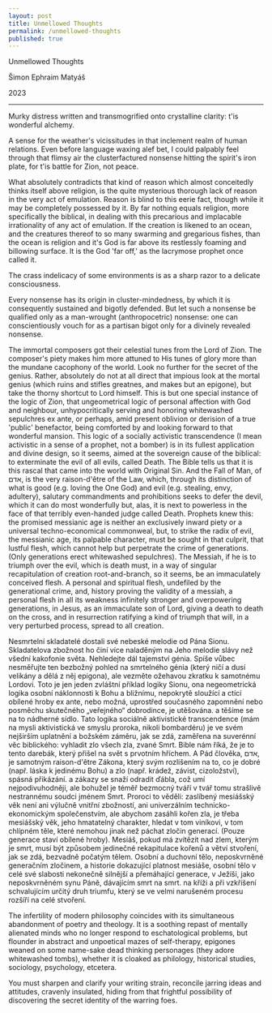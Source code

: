 ```yaml
---
layout: post
title: Unmellowed Thoughts
permalink: /unmellowed-thoughts
published: true
---
```


Unmellowed Thoughts

Šimon Ephraim Matyáš

2023

------

Murky distress written and transmogrified onto crystalline clarity: t'is wonderful alchemy.

A sense for the weather's vicissitudes in that inclement realm of human relations. Even before language waxing alef bet, I could palpably feel through that flimsy air the clusterfactured nonsense hitting the spirit's iron plate, for t'is battle for Zion, not peace.

What absolutely contradicts that kind of reason which almost conceitedly thinks itself above religion, is the quite mysterious thorough lack of reason in the very act of emulation. Reason is blind to this eerie fact, though while it may be completely possessed by it. By far nothing equals religion, more specifically the biblical, in dealing with this precarious and implacable irrationality of any act of emulation. If the creation is likened to an ocean, and the creatures thereof to so many swarming and gregarious fishes, than the ocean is religion and it's God is far above its restlessly foaming and billowing surface. It is the God 'far off,' as the lacrymose prophet once called it.

The crass indelicacy of some environments is as a sharp razor to a delicate consciousness.

Every nonsense has its origin in cluster-mindedness, by which it is consequently sustained and bigotly defended. But let such a nonsense be qualified only as a man-wrought (anthropocetric) nonsense: one can conscientiously vouch for as a partisan bigot only for a divinely revealed nonsense.

The immortal composers got their celestial tunes from the Lord of Zion. The composer's piety makes him more attuned to His tunes of glory more than the mundane cacophony of the world. Look no further for the secret of the genius. Rather, absolutely do not at all direct that impious look at the mortal genius (which ruins and stifles greatnes, and makes but an epigone), but take the thorny shortcut to Lord himself. 
This is but one special instance of the logic of Zion, that ungeometrical logic of personal affection with God and neighbour, unhypocritically serving and honoring whitewashed sepulchres ex ante, or perhaps, amid present oblivion or derision of a true 'public' benefactor, being comforted by and looking forward to that wonderful mansion.
This logic of a socially activistic transcendence (I mean activistic in a sense of a prophet, not a bomber) is in its fullest application and divine design, so it seems, aimed at the sovereign cause of the biblical: to exterminate the evil of all evils, called Death. The Bible tells us that it is this rascal that came into the world with Original Sin. And the Fall of Man, of אדם, is the very raison-d'être of the Law, which, through its distinction of what is good (e.g. loving the One God) and evil (e.g. stealing, envy, adultery), salutary commandments and prohibitions seeks to defer the devil, which it can do most wonderfully but, alas, it is next to powerless in the face of that terribly even-handed judge called Death. Prophets knew this: the promised messianic age is neither an exclusively inward piety or a universal techno-economical commonweal, but, to strike the radix of evil, the messianic age, its palpable character, must be sought in that culprit, that lustful flesh, which cannot help but perpetrate the crime of generations. (Only generations erect whitewashed sepulchres). The Messiah, if he is to triumph over the evil, which is death must, in a way of singular recapitulation of creation root-and-branch, so it seems, be an immaculately conceived flesh. A personal and spiritual flesh, undefiled by the generational crime, and, history proving the validity of a messiah, a personal flesh in all its weakness infinitely stronger and overpowering generations, in Jesus, as an immaculate son of Lord, giving a death to death on the cross, and in resurrection ratifying a kind of triumph that will, in a very perturbed process, spread to all creation.

Nesmrtelní skladatelé dostali své nebeské melodie od Pána Sionu. Skladatelova zbožnost ho činí více naladěným na Jeho melodie slávy než všední kakofonie světa. Nehledejte dál tajemství génia. Spíše vůbec nesměřujte ten bezbožný pohled na smrtelného génia (který ničí a dusí velikány a dělá z něj epigona), ale vezměte ožehavou zkratku k samotnému Lordovi. Toto je jen jeden zvláštní příklad logiky Sionu, ona negeometrická logika osobní náklonnosti k Bohu a bližnímu, nepokrytě sloužící a ctící obílené hroby ex ante, nebo možná, uprostřed současného zapomnění nebo posměchu skutečného „veřejného“ dobrodince, je utěšována. a těšíme se na to nádherné sídlo. Tato logika sociálně aktivistické transcendence (mám na mysli aktivistická ve smyslu proroka, nikoli bombardéru) je ve svém nejširším uplatnění a božském záměru, jak se zdá, zaměřena na suverénní věc biblického: vyhladit zlo všech zla, zvané Smrt. Bible nám říká, že je to tento darebák, který přišel na svět s prvotním hříchem. A Pád člověka, אדם, je samotným raison-d'être Zákona, který svým rozlišením na to, co je dobré (např. láska k jedinému Bohu) a zlo (např. krádež, závist, cizoložství), spásná přikázání. a zákazy se snaží odradit ďábla, což umí nejpodivuhodněji, ale bohužel je téměř bezmocný tváří v tvář tomu strašlivě nestrannému soudci jménem Smrt. Proroci to věděli: zaslíbený mesiášský věk není ani výlučně vnitřní zbožností, ani univerzálním technicko-ekonomickým společenstvím, ale abychom zasáhli kořen zla, je třeba mesiášský věk, jeho hmatatelný charakter, hledat v tom viníkovi, v tom chlípném těle, které nemohou jinak než páchat zločin generací. (Pouze generace staví obílené hroby). Mesiáš, pokud má zvítězit nad zlem, kterým je smrt, musí být způsobem jedinečné rekapitulace kořenů a větví stvoření, jak se zdá, bezvadně počatým tělem. Osobní a duchovní tělo, neposkvrněné generačním zločinem, a historie dokazující platnost mesiáše, osobní tělo v celé své slabosti nekonečně silnější a přemáhající generace, v Ježíši, jako neposkvrněném synu Páně, dávajícím smrt na smrt. na kříži a při vzkříšení schvalujícím určitý druh triumfu, který se ve velmi narušeném procesu rozšíří na celé stvoření.

The infertility of modern philosophy coincides with its simultaneous abandonment of poetry and theology. It is a soothing repast of mentally alienated minds who no longer respond to eschatological problems, but flounder in abstract and unpoetical mazes of self-therapy, epigones weaned on some name-sake dead thinking personages (they adore whitewashed tombs), whether it is cloaked as philology, historical studies, sociology, psychology, etcetera.

You must sharpen and clarify your writing strain, reconcile jarring ideas and attitudes, cravenly insulated, hiding from that frightful possibility of discovering the secret identity of the warring foes.

